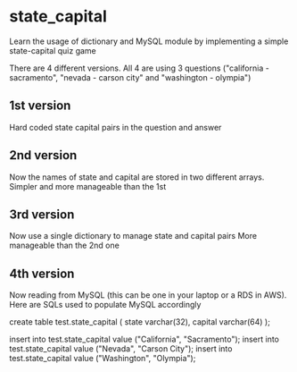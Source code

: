 # state_capital
Learn the usage of dictionary and MySQL module by implementing a simple state-capital quiz game

There are 4 different versions. All 4 are using 3 questions ("california - sacramento", "nevada - carson city" and "washington - olympia")

## 1st version
Hard coded state capital pairs in the question and answer

## 2nd version
Now the names of state and capital are stored in two different arrays. Simpler and more manageable than the 1st

## 3rd version
Now use a single dictionary to manage state and capital pairs More manageable than the 2nd one

## 4th version
Now reading from MySQL (this can be one in your laptop or a RDS in AWS). Here are SQLs used to populate MySQL accordingly

create table test.state_capital (
    state varchar(32),
    capital varchar(64)
);

insert into test.state_capital value ("California", "Sacramento");
insert into test.state_capital value ("Nevada", "Carson City");
insert into test.state_capital value ("Washington", "Olympia");
